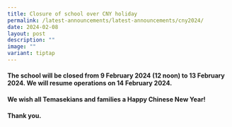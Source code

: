 ```yaml
---
title: Closure of school over CNY holiday
permalink: /latest-announcements/latest-announcements/cny2024/
date: 2024-02-08
layout: post
description: ""
image: ""
variant: tiptap
---
```

<h4></h4>
<h4>The school will be closed from 9 February 2024 (12 noon) to 13 February 2024. We will resume operations on 14 February 2024. </h4>
<h4>We wish all Temasekians and families a Happy Chinese New Year! </h4>
<h4>Thank you.</h4>
<p></p>